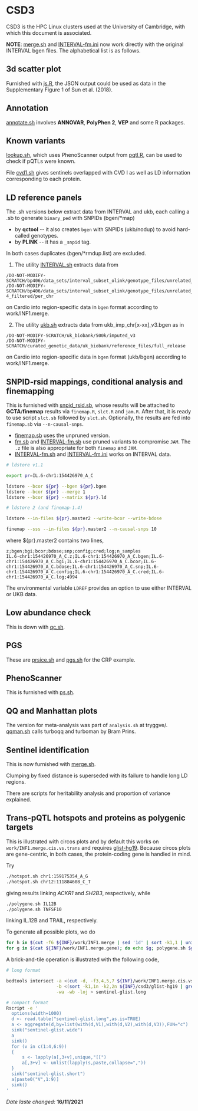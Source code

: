 # CSD3

CSD3 is the HPC Linux clusters used at the University of Cambridge, with which this document is associated.

**NOTE**: [merge.sh](merge.sh) and [INTERVAL-fm.ini](INTERVAL-fm.ini) now work directly with the original INTERVAL bgen files. The alphabetical list is as follows.

## 3d scatter plot

Furnished with [js.R](js.R), the JSON output could be used as data in the Supplementary Figure 1 of Sun et al. (2018).

## Annotation

[annotate.sh](annotate.sh) involves **ANNOVAR**, **PolyPhen 2**, **VEP** and some R packages.

## Known variants

[lookup.sh](lookup.sh), which uses PhenoScanner output from [pqtl.R](pqtl.R), can be used to check if pQTLs were known.

File [cvd1.sh](cvd1.sh) gives sentinels overlapped with CVD I as well as LD information corresponding to each protein.

## LD reference panels

The .sh versions below extract data from INTERVAL and ukb, each calling a .sb to generate `binary_ped` with SNPIDs (bgen/*map)
* by **qctool** -- it also creates `bgen` with SNPIDs (ukb/nodup) to avoid hard-called genotypes.
* by **PLINK** -- it has a `_snpid` tag.

In both cases duplicates (bgen/*rmdup.list) are excluded.

1. The utility [INTERVAL.sh](INTERVAL.sh) extracts data from  
```
/DO-NOT-MODIFY-SCRATCH/bp406/data_sets/interval_subset_olink/genotype_files/unrelated_4994_pihat_0.1875_autosomal_typed_only
/DO-NOT-MODIFY-SCRATCH/bp406/data_sets/interval_subset_olink/genotype_files/unrelated_4994_pihat_0.1875_autosomal_imputed_info_0.4_phwe_1e-4_filtered/per_chr
```
on Cardio into region-specific data in `bgen` format according to work/INF1.merge.

2. The utility [ukb.sh](ukb.sh) extracts data from ukb_imp_chr[x-xx]_v3.bgen as in
```
/DO-NOT-MODIFY-SCRATCH/uk_biobank/500k/imputed_v3
/DO-NOT-MODIFY-SCRATCH/curated_genetic_data/uk_biobank/reference_files/full_release
```
on Cardio into region-specific data in `bgen` format (ukb/bgen) according to work/INF1.merge.

## SNPID-rsid mappings, conditional analysis and finemapping

This is furnished with [snpid_rsid.sb](snpid_rsid.sb), whose results will be attached to **GCTA**/**finemap** results via `finemap.R`, `slct.R` and `jam.R`.
After that, it is ready to use script `slct.sb` followed by `slct.sh`. Optionally, the results are fed into `finemap.sb` via `--n-causal-snps`.

* [finemap.sb](finemap.sb) uses the unpruned version.
* [fm.sb](fm.sb) and [INTERVAL-fm.sb](INTERVAL-fm.sb) use pruned variants to compromise `JAM`. The `.z` file is also appropriate for both `finemap` and `JAM`.
* [INTERVAL-fm.sh](INTERVAL-fm.sb) and [INTERVAL-fm.ini](INTERVAL-fm.ini) works on INTERVAL data.

```bash
# ldstore v1.1

export pr=IL.6-chr1:154426970_A_C

ldstore --bcor ${pr} --bgen ${pr}.bgen
ldstore --bcor ${pr} --merge 1
ldstore --bcor ${pr} --matrix ${pr}.ld

# ldstore 2 (and finemap-1.4)

ldstore --in-files ${pr}.master2 --write-bcor --write-bdose

finemap --sss --in-files ${pr}.master2 --n-causal-snps 10
```

where ${pr}.master2 contains two lines,
```
z;bgen;bgi;bcor;bdose;snp;config;cred;log;n_samples
IL.6-chr1:154426970_A_C.z;IL.6-chr1:154426970_A_C.bgen;IL.6-chr1:154426970_A_C.bgi;IL.6-chr1:154426970_A_C.bcor;IL.6-chr1:154426970_A_C.bdose;IL.6-chr1:154426970_A_C.snp;IL.6-chr1:154426970_A_C.config;IL.6-chr1:154426970_A_C.cred;IL.6-chr1:154426970_A_C.log;4994
```
The environmental variable `LDREF` provides an option to use either INTERVAL or UKB data.

## Low abundance check

This is down with [qc.sh](qc.sh).

## PGS

These are [prsice.sh](prsice.sh) and [pgs.sh](pgs.sh) for the CRP example.

## PhenoScanner

This is furnished with [ps.sh](ps.sh).

## QQ and Manhattan plots

The version for meta-analysis was part of `analysis.sh` at tryggve/. [qqman.sh](qqman.sh) calls turboqq and turboman by Bram Prins.

## Sentinel identification

This is now furnished with [merge.sh](merge.sh).

Clumping by fixed distance is superseded with its failure to handle long LD regions.

There are scripts for heritability analysis and proportion of variance explained.

## Trans-pQTL hotspots and proteins as polygenic targets

This is illustrated with circos plots and by default this works on `work/INF1.merge.cis.vs.trans` and requires [glist-hg19](glist-hg19).
Because circos plots are gene-centric, in both cases, the protein-coding gene is handled in mind.

Try
```bash
./hotspot.sh chr1:159175354_A_G
./hotspot.sh chr12:111884608_C_T
```
giving results linking *ACKR1* and *SH2B3*, respectively, while
```bash
./polygene.sh IL12B
./polygene.sh TNFSF10
```
linking IL.12B and TRAIL, respectively.

To generate all possible plots, wo do
```bash
for h in $(cut -f6 ${INF}/work/INF1.merge | sed '1d' | sort -k1,1 | uniq); do echo $h; hotspot.sh $h; done
for g in $(cat ${INF}/work/INF1.merge.gene); do echo $g; polygene.sh $g; done
```

A brick-and-tile operation is illustrated with the following code,

```bash
# long format

bedtools intersect -a <(cut -d, -f3,4,5,7 ${INF}/work/INF1.merge.cis.vs.trans | awk -vFS="," -vOFS="\t" 'NR>1{print "chr" $1,$2-1, $2, $3, $4}') \
                   -b <(sort -k1,1n -k2,2n ${INF}/csd3/glist-hg19 | grep -v -w -e X -e Y -e XY | awk '{$1="chr" $1;print}' | tr ' ' '\t') \
                   -wa -wb -loj > sentinel-glist.long

# compact format
Rscript -e '
  options(width=1000)
  d <- read.table("sentinel-glist.long",as.is=TRUE)
  a <- aggregate(d,by=list(with(d,V1),with(d,V2),with(d,V3)),FUN="c")
  sink("sentinel-glist.wide")
  a
  sink()
  for (v in c(1:4,6:9))
  {
      s <- lapply(a[,3+v],unique,"[[")
      a[,3+v] <- unlist(lapply(s,paste,collapse=","))
  }
  sink("sentinel-glist.short")
  a[paste0("V",1:9)]
  sink()
'
```

*Date laste changed:* **16/11/2021**
